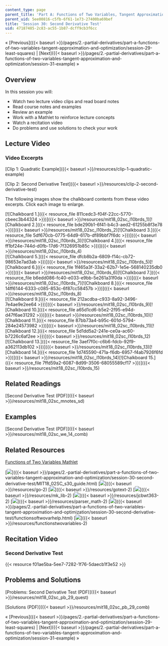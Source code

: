 ```yaml
---
content_type: page
parent_title: 'Part A: Functions of Two Variables, Tangent Approximation and Optimization'
parent_uid: 5ee00816-c5fb-6f61-1e73-27400ba69bef
title: 'Session 30: Second Derivative Test'
uid: 47187485-2c83-ac55-1b87-dcff9cb3f6cc
---
```


« [Previous]({{< baseurl >}}/pages/2.-partial-derivatives/part-a-functions-of-two-variables-tangent-approximation-and-optimization/session-29-least-squares) | [Next]({{< baseurl >}}/pages/2.-partial-derivatives/part-a-functions-of-two-variables-tangent-approximation-and-optimization/session-31-example) »

Overview
--------

In this session you will:

*   Watch two lecture video clips and read board notes
*   Read course notes and examples
*   Review an example
*   Work with a Mathlet to reinforce lecture concepts
*   Watch a recitation video
*   Do problems and use solutions to check your work

Lecture Video
-------------

### Video Excerpts

[Clip 1: Quadratic Example]({{< baseurl >}}/resources/clip-1-quadratic-example)

[Clip 2: Second Derivative Test]({{< baseurl >}}/resources/clip-2-second-derivative-test)

The following images show the chalkboard contents from these video excerpts. Click each image to enlarge.

[![Chalkboard 1.]({{< resource_file 811cedc3-f04f-22cc-5770-cbeec3b44324 >}})]({{< baseurl >}}/resources/mit18_02sc_l10brds_1)[![Chalkboard 2.]({{< resource_file bde290b1-6f41-b4c3-aed2-61255b8f3e78 >}})]({{< baseurl >}}/resources/mit18_02sc_l10brds_2)[![Chalkboard 3.]({{< resource_file 5df670cb-0775-64d9-617b-df89bbf7f6dc >}})]({{< baseurl >}}/resources/mit18_02sc_l10brds_3)[![Chalkboard 4.]({{< resource_file ff1bf24e-744d-d0fb-17d6-7f326951b85c >}})]({{< baseurl >}}/resources/mit18_02sc_l10brds_4)  
[![Chalkboard 5.]({{< resource_file dfcb8b2a-6809-f14c-cb72-98653e7ad3ab >}})]({{< baseurl >}}/resources/mit18_02sc_l10brds_5)[![Chalkboard 6.]({{< resource_file 1f465a3f-33a2-62b7-1e5e-568140235db0 >}})]({{< baseurl >}}/resources/mit18_02sc_l10brds_6)[![Chalkboard 7.]({{< resource_file b6edd086-fc40-e033-e9bb-5e261a31f0da >}})]({{< baseurl >}}/resources/mit18_02sc_l10brds_7)[![Chalkboard 8.]({{< resource_file 14ff6144-6333-c085-853c-6f87cc58457b >}})]({{< baseurl >}}/resources/mit18_02sc_l10brds_8)  
[![Chalkboard 9.]({{< resource_file 212acdba-c933-8a92-3496-7e4ae9e2ee64 >}})]({{< baseurl >}}/resources/mit18_02sc_l10brds_9)[![Chalkboard 10.]({{< resource_file a65d1cd6-b5e2-2f95-e94d-d47f6ae31292 >}})]({{< baseurl >}}/resources/mit18_02sc_l10brds_10)[![Chalkboard 11.]({{< resource_file 87bb73a4-b95c-601d-5794-284e24573982 >}})]({{< baseurl >}}/resources/mit18_02sc_l10brds_11)[![Chalkboard 12.]({{< resource_file 5d1dd5a2-241e-ce0a-ac60-b7226c6af2ee >}})]({{< baseurl >}}/resources/mit18_02sc_l10brds_12)  
[![Chalkboard 13.]({{< resource_file 3aef7f0c-c6b6-fdcb-92f9-a362113db102 >}})]({{< baseurl >}}/resources/mit18_02sc_l10brds_13)[![Chalkboard 14.]({{< resource_file 1d745590-471a-f6db-6957-f4ab7926f6fd >}})]({{< baseurl >}}/resources/mit18_02sc_l10brds_14)[![Chalkboard 15.]({{< resource_file 7ffd59a2-6087-8d99-3506-68055589cf17 >}})]({{< baseurl >}}/resources/mit18_02sc_l10brds_15)

Related Readings
----------------

[Second Derivative Test (PDF)]({{< baseurl >}}/resources/mit18_02sc_mnotes_sd)

Examples
--------

[Second Derivative Test (PDF)]({{< baseurl >}}/resources/mit18_02sc_we_14_comb)

Related Resources
-----------------

[Functions of Two Variables Mathlet](./resolveuid/e1585460781926f359c7b54ce97984d3 "Open in a new window.")

[![](/images/trans.gif)]({{< baseurl >}}/pages/2.-partial-derivatives/part-a-functions-of-two-variables-tangent-approximation-and-optimization/session-30-second-derivative-test/MIT18_02SC_s30_guide.html) [![](/images/trans.gif)]({{< baseurl >}}/resources/go-2) [![](/images/trans.gif)]({{< baseurl >}}/resources/gotext-2) [![](/images/trans.gif)]({{< baseurl >}}/resources/mk_lib-2) [![](/images/trans.gif)]({{< baseurl >}}/resources/jcbwt363-2) [![](/images/trans.gif)]({{< baseurl >}}/resources/parser_math-2) [![](/images/trans.gif)]({{< baseurl >}}/pages/2.-partial-derivatives/part-a-functions-of-two-variables-tangent-approximation-and-optimization/session-30-second-derivative-test/functionsoftwovarhelp.html) [![](/images/trans.gif)]({{< baseurl >}}/resources/functionstwovariables-2)

Recitation Video
----------------

### Second Derivative Test

{{< resource f01ae5ba-5ee7-7282-1f76-5daecb1f3e52 >}}

Problems and Solutions
----------------------

[Problems: Second Derivative Test (PDF)]({{< baseurl >}}/resources/mit18_02sc_pb_29_quest)

[Solutions (PDF)]({{< baseurl >}}/resources/mit18_02sc_pb_29_comb)

« [Previous]({{< baseurl >}}/pages/2.-partial-derivatives/part-a-functions-of-two-variables-tangent-approximation-and-optimization/session-29-least-squares) | [Next]({{< baseurl >}}/pages/2.-partial-derivatives/part-a-functions-of-two-variables-tangent-approximation-and-optimization/session-31-example) »